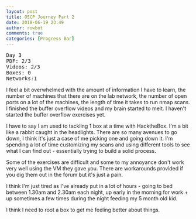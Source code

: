 ```yaml
---
layout: post
title: OSCP Journey Part 2
date: 2018-06-19 23:49
author: rowbot
comments: true
categories: [Progress Bar]
---
```

<pre class="hljs">Day 3
PDF: 2/3
Videos: 2/3
Boxes: 0
Networks:1</pre>
I feel a bit overwhelmed with the amount of information I have to learn, the number of machines that there are on the lab network, the number of open ports on a lot of the machines, the length of time it takes to run nmap scans. I finished the buffer overflow videos and my brain started to melt. I haven't started the buffer overflow exercises yet.

I have to say I am used to tackling 1 box at a time with HacktheBox. I'm a bit like a rabbit caught in the headlights. There are so many avenues to go down, I think it's just a case of me picking one and going down it. I'm spending a lot of time customizing my scans and using different tools to see what I can find out - essentially trying to build a solid process.

Some of the exercises are difficult and some to my annoyance don't work very well using the VM they gave you. There are workarounds provided if you dig them out in the forum but it's just a pain.

I think I'm just tired as I've already put in a lot of hours - going to bed between 1.30am and 2.30am each night, up early in the morning for work + up sometimes a few times during the night feeding my 5 month old kid.

I think I need to root a box to get me feeling better about things.
